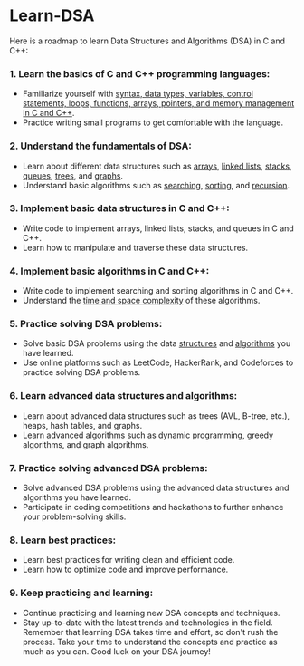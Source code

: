 # Learn-DSA

Here is a roadmap to learn Data Structures and Algorithms (DSA) in C and C++:

### 1. **Learn the basics of C and C++ programming languages:**

* Familiarize yourself with [syntax, data types, variables, control statements, loops, functions, arrays, pointers, and memory management in C and C++](https://github.com/Padmapiyush/Learn-CPP#roadmap-to-learn-c).
* Practice writing small programs to get comfortable with the language.<br>
### 2. **Understand the fundamentals of DSA:**

* Learn about different data structures such as [arrays](https://github.com/Padmapiyush/Learn-DSA/tree/main/Data%20Structures/1.%20Array), [linked lists](https://github.com/Padmapiyush/Learn-DSA/tree/main/Data%20Structures/2.%20Linked%20List), [stacks](https://github.com/Padmapiyush/Learn-DSA/tree/main/Data%20Structures/3.%20Stack), [queues](https://github.com/Padmapiyush/Learn-DSA/tree/main/Data%20Structures/4.%20Queue), [trees](https://github.com/Padmapiyush/Learn-DSA/tree/main/Data%20Structures/5.%20Trees), and [graphs](https://github.com/Padmapiyush/Learn-DSA/tree/main/Data%20Structures/6.%20Graphs).
* Understand basic algorithms such as [searching](https://github.com/Padmapiyush/Learn-DSA/tree/main/Algorithms/2.%20Searching#linear-search-algorithm), [sorting](https://github.com/Padmapiyush/Learn-DSA/tree/main/Algorithms/1.%20Sorting#sorting-algorithms), and [recursion](https://github.com/Padmapiyush/Learn-DSA/tree/main/Algorithms/3.%20Recursion#1-fibonacci).<br>
### 3. **Implement basic data structures in C and C++:**

* Write code to implement arrays, linked lists, stacks, and queues in C and C++.
* Learn how to manipulate and traverse these data structures.<br>
### 4. **Implement basic algorithms in C and C++:**

* Write code to implement searching and sorting algorithms in C and C++.
* Understand the [time and space complexity](https://github.com/Padmapiyush/Learn-DSA/tree/main/Space%20%26%20Time%20Complexity#space--time-complexity) of these algorithms.<br>
### 5. **Practice solving DSA problems:**

* Solve basic DSA problems using the data [structures](https://github.com/Padmapiyush/Learn-DSA/tree/main/Data%20Structures/) and [algorithms]() you have learned.
* Use online platforms such as LeetCode, HackerRank, and Codeforces to practice solving DSA problems.<br>
### 6. **Learn advanced data structures and algorithms:**

* Learn about advanced data structures such as trees (AVL, B-tree, etc.), heaps, hash tables, and graphs.
* Learn advanced algorithms such as dynamic programming, greedy algorithms, and graph algorithms.<br>
### 7. **Practice solving advanced DSA problems:**

* Solve advanced DSA problems using the advanced data structures and algorithms you have learned.
* Participate in coding competitions and hackathons to further enhance your problem-solving skills.<br>
### 8. **Learn best practices:**

* Learn best practices for writing clean and efficient code.
* Learn how to optimize code and improve performance.<br>
### 9. Keep practicing and learning:

* Continue practicing and learning new DSA concepts and techniques.
* Stay up-to-date with the latest trends and technologies in the field.<br>
Remember that learning DSA takes time and effort, so don't rush the process. Take your time to understand the concepts and practice as much as you can. Good luck on your DSA journey!
